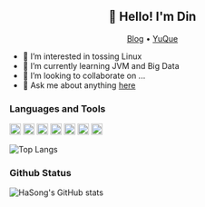 <h2 align="center">👋 Hello! I'm Din</h2>

<p align="center">
  <a href="https://www.din12138.top">Blog</a> •
  <a href="https://www.yuque.com">YuQue</a>
</p>

- 👀 I’m interested in tossing Linux
- 🌱 I’m currently learning JVM and Big Data
- 💞️ I’m looking to collaborate on ...
- 💬 Ask me about anything [here](https://github.com/ding-zk/ding-zk/issues)

### Languages and Tools

<code><img height="20" src="https://cdn.jsdelivr.net/gh/dindin12138/CDN@master/LanguagesAndTools/java.png"></code>
<code><img height="20" src="https://cdn.jsdelivr.net/gh/dindin12138/CDN@master/LanguagesAndTools/cpp.png"></code>
<code><img height="20" src="https://cdn.jsdelivr.net/gh/dindin12138/CDN@master/LanguagesAndTools/python.png"></code>
<code><img height="20" src="https://cdn.jsdelivr.net/gh/dindin12138/CDN@master/LanguagesAndTools/rust.png"></code>
<code><img height="20" src="https://cdn.jsdelivr.net/gh/dindin12138/CDN@master/LanguagesAndTools/mysql.png"></code>
<code><img height="20" src="https://cdn.jsdelivr.net/gh/dindin12138/CDN@master/LanguagesAndTools/git.png"></code>
<code><img height="20" src="https://cdn.jsdelivr.net/gh/dindin12138/CDN@master/LanguagesAndTools/linux.png"></code>

![Top Langs](https://github-readme-stats-ding-zk.vercel.app/api/top-langs/?username=dindin12138&layout=compact&theme=nord)

### Github Status

![HaSong's GitHub stats](https://github-readme-stats-ding-zk.vercel.app/api?username=dindin12138&show_icons=true&theme=nord)
